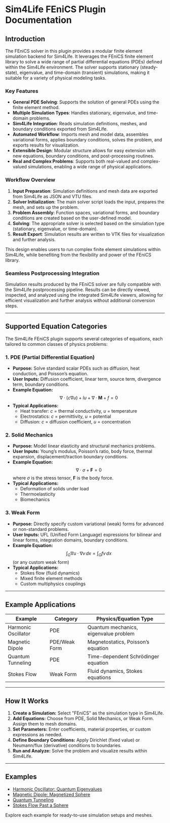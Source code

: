 # Sim4Life FEniCS Plugin Documentation

## Introduction

The FEniCS solver in this plugin provides a modular finite element simulation backend for Sim4Life. It leverages the FEniCS finite element library to solve a wide range of partial differential equations (PDEs) defined within the Sim4Life environment. The solver supports stationary (steady-state), eigenvalue, and time-domain (transient) simulations, making it suitable for a variety of physical modeling tasks.

### Key Features

- **General PDE Solving**: Supports the solution of general PDEs using the finite element method.
- **Multiple Simulation Types**: Handles stationary, eigenvalue, and time-domain problems.
- **Sim4Life Integration**: Reads simulation definitions, meshes, and boundary conditions exported from Sim4Life.
- **Automated Workflow**: Imports mesh and model data, assembles variational forms, applies boundary conditions, solves the problem, and exports results for visualization.
- **Extensible Design**: Modular structure allows for easy extension with new equations, boundary conditions, and post-processing routines.
- **Real and Complex Problems**: Supports both real-valued and complex-valued simulations, enabling a wide range of physical applications.

### Workflow Overview

1. **Input Preparation**: Simulation definitions and mesh data are exported from Sim4Life as JSON and VTU files.
2. **Solver Initialization**: The main solver script loads the input, prepares the mesh, and sets up the problem.
3. **Problem Assembly**: Function spaces, variational forms, and boundary conditions are created based on the user-defined model.
4. **Solving**: The appropriate solver is selected based on the simulation type (stationary, eigenvalue, or time-domain).
5. **Result Export**: Simulation results are written to VTK files for visualization and further analysis.

This design enables users to run complex finite element simulations within Sim4Life, while benefiting from the flexibility and power of the FEniCS library.

### Seamless Postprocessing Integration

Simulation results produced by the FEniCS solver are fully compatible with the Sim4Life postprocessing pipeline. Results can be directly viewed, inspected, and analyzed using the integrated Sim4Life viewers, allowing for efficient visualization and further analysis without additional conversion steps.

---

## Supported Equation Categories

The Sim4Life FEniCS plugin supports several categories of equations, each tailored to common classes of physics problems:

### 1. **PDE (Partial Differential Equation)**
- **Purpose:** Solve standard scalar PDEs such as diffusion, heat conduction, and Poisson’s equation.
- **User Inputs:** Diffusion coefficient, linear term, source term, divergence term, boundary conditions.
- **Example Equation:**  
  $$
  \nabla \cdot (c \nabla u) + l u + \nabla \cdot \mathbf{M} + f = 0
  $$
- **Typical Applications:**  
  - Heat transfer: $c$ = thermal conductivity, $u$ = temperature  
  - Electrostatics: $c$ = permittivity, $u$ = potential  
  - Diffusion: $c$ = diffusion coefficient, $u$ = concentration

### 2. **Solid Mechanics**
- **Purpose:** Model linear elasticity and structural mechanics problems.
- **User Inputs:** Young’s modulus, Poisson’s ratio, body force, thermal expansion, displacement/traction boundary conditions.
- **Example Equation:**  
  $$
  \nabla \cdot \sigma + \mathbf{F} = 0
  $$
  where $\sigma$ is the stress tensor, $\mathbf{F}$ is the body force.
- **Typical Applications:**  
  - Deformation of solids under load  
  - Thermoelasticity  
  - Biomechanics

### 3. **Weak Form**
- **Purpose:** Directly specify custom variational (weak) forms for advanced or non-standard problems.
- **User Inputs:** UFL (Unified Form Language) expressions for bilinear and linear forms, integration domains, boundary conditions.
- **Example Equation:**  
  $$
  \int_\Omega \nabla u \cdot \nabla v \, dx = \int_\Omega f v \, dx
  $$
  (or any custom weak form)
- **Typical Applications:**  
  - Stokes flow (fluid dynamics)  
  - Mixed finite element methods  
  - Custom multiphysics couplings

---

## Example Applications

| Example                | Category      | Physics/Equation Type                |
|------------------------|--------------|--------------------------------------|
| Harmonic Oscillator    | PDE          | Quantum mechanics, eigenvalue problem|
| Magnetic Dipole        | PDE/Weak Form| Magnetostatics, Poisson’s equation   |
| Quantum Tunneling      | PDE          | Time-dependent Schrödinger equation  |
| Stokes Flow            | Weak Form    | Fluid dynamics, Stokes equations     |

---

## How It Works

1. **Create a Simulation:** Select "FEniCS" as the simulation type in Sim4Life.
2. **Add Equations:** Choose from PDE, Solid Mechanics, or Weak Form. Assign them to mesh domains.
3. **Set Parameters:** Enter coefficients, material properties, or custom expressions as needed.
4. **Define Boundary Conditions:** Apply Dirichlet (fixed value) or Neumann/flux (derivative) conditions to boundaries.
5. **Run and Analyze:** Solve the problem and visualize results within Sim4Life.

---

## Examples

- [Harmonic Oscillator: Quantum Eigenvalues](examples/harmonic_oscillator/README.md)
- [Magnetic Dipole: Magnetized Sphere](examples/magnetic_dipole/README.md)
- [Quantum Tunneling](examples/quantum_tunneling/README.md)
- [Stokes Flow Past a Sphere](examples/stokes_flow/README.md)

Explore each example for ready-to-use simulation setups and meshes.
